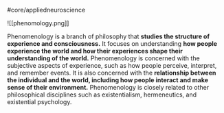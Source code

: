 #core/appliedneuroscience 

![[phenomology.png]]

Phenomenology is a branch of philosophy that **studies the structure of experience and consciousness.** It focuses on understanding **how people experience the world and how their experiences shape their understanding of the world.** Phenomenology is concerned with the subjective aspects of experience, such as how people perceive, interpret, and remember events. It is also concerned with the **relationship between the individual and the world, including how people interact and make sense of their environment.** Phenomenology is closely related to other philosophical disciplines such as existentialism, hermeneutics, and existential psychology.